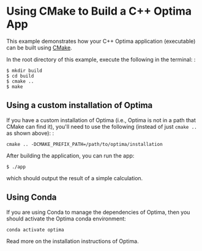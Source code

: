 Using CMake to Build a C++ Optima App
=====================================

This example demonstrates how your C++ Optima application (executable) can be
built using [CMake].

In the root directory of this example, execute the following in the
terminal: :

    $ mkdir build
    $ cd build
    $ cmake ..
    $ make

## Using a custom installation of Optima

If you have a custom installation of Optima (i.e., Optima is not in a path that
CMake can find it), you'll need to use the following (instead of just `cmake
..` as shown above): :

    cmake .. -DCMAKE_PREFIX_PATH=/path/to/optima/installation

After building the application, you can run the app:

    $ ./app

which should output the result of a simple calculation.

## Using Conda

If you are using Conda to manage the dependencies of Optima, then you
should activate the Optima conda environment:

    conda activate optima

Read more on the installation instructions of Optima.

  [CMake]: https://cmake.org/